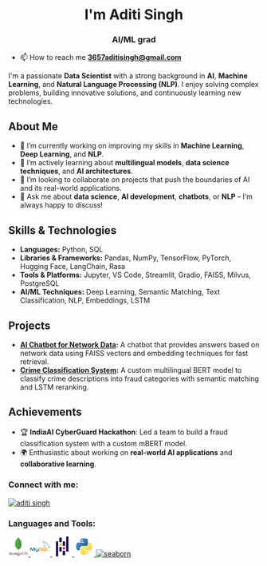 <h1 align="center"> I'm Aditi Singh</h1>
<h3 align="center"> AI/ML grad</h3>

- 📫 How to reach me **3657aditisingh@gmail.com**

I'm a passionate **Data Scientist** with a strong background in **AI**, **Machine Learning**, and **Natural Language Processing (NLP)**. I enjoy solving complex problems, building innovative solutions, and continuously learning new technologies. 

## About Me
- 🔭 I’m currently working on improving my skills in **Machine Learning**, **Deep Learning**, and **NLP**.
- 🌱 I’m actively learning about **multilingual models**, **data science techniques**, and **AI architectures**.
- 👯 I’m looking to collaborate on projects that push the boundaries of AI and its real-world applications.
- 💬 Ask me about **data science**, **AI development**, **chatbots**, or **NLP** – I’m always happy to discuss!

## Skills & Technologies
- **Languages:** Python, SQL
- **Libraries & Frameworks:** Pandas, NumPy, TensorFlow, PyTorch, Hugging Face, LangChain, Rasa
- **Tools & Platforms:** Jupyter, VS Code, Streamlit, Gradio, FAISS, Milvus, PostgreSQL
- **AI/ML Techniques:** Deep Learning, Semantic Matching, Text Classification, NLP, Embeddings, LSTM

## Projects
- **[AI Chatbot for Network Data](#):** A chatbot that provides answers based on network data using FAISS vectors and embedding techniques for fast retrieval.
- **[Crime Classification System](#):** A custom multilingual BERT model to classify crime descriptions into fraud categories with semantic matching and LSTM reranking.

## Achievements
- 🏆 **IndiaAI CyberGuard Hackathon**: Led a team to build a fraud classification system with a custom mBERT model.
- 🌍 Enthusiastic about working on **real-world AI applications** and **collaborative learning**.


<h3 align="left">Connect with me:</h3>
<p align="left">
<a href="https://www.linkedin.com/in/aditi-singh-b0a749220/" target="blank"><img align="center" src="https://raw.githubusercontent.com/rahuldkjain/github-profile-readme-generator/master/src/images/icons/Social/linked-in-alt.svg" alt="aditi singh" height="30" width="40" /></a>
</p>

<h3 align="left">Languages and Tools:</h3>
<p align="left"> <a href="https://www.mongodb.com/" target="_blank" rel="noreferrer"> <img src="https://raw.githubusercontent.com/devicons/devicon/master/icons/mongodb/mongodb-original-wordmark.svg" alt="mongodb" width="40" height="40"/> </a> <a href="https://www.mysql.com/" target="_blank" rel="noreferrer"> <img src="https://raw.githubusercontent.com/devicons/devicon/master/icons/mysql/mysql-original-wordmark.svg" alt="mysql" width="40" height="40"/> </a> <a href="https://pandas.pydata.org/" target="_blank" rel="noreferrer"> <img src="https://raw.githubusercontent.com/devicons/devicon/2ae2a900d2f041da66e950e4d48052658d850630/icons/pandas/pandas-original.svg" alt="pandas" width="40" height="40"/> </a> <a href="https://www.python.org" target="_blank" rel="noreferrer"> <img src="https://raw.githubusercontent.com/devicons/devicon/master/icons/python/python-original.svg" alt="python" width="40" height="40"/> </a> <a href="https://seaborn.pydata.org/" target="_blank" rel="noreferrer"> <img src="https://seaborn.pydata.org/_images/logo-mark-lightbg.svg" alt="seaborn" width="40" height="40"/> </a> </p>
